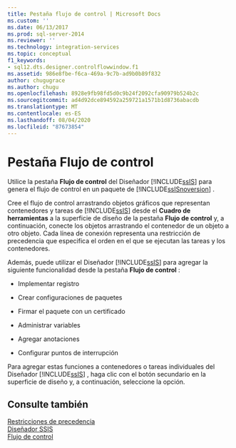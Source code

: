 ```yaml
---
title: Pestaña flujo de control | Microsoft Docs
ms.custom: ''
ms.date: 06/13/2017
ms.prod: sql-server-2014
ms.reviewer: ''
ms.technology: integration-services
ms.topic: conceptual
f1_keywords:
- sql12.dts.designer.controlflowwindow.f1
ms.assetid: 986e8fbe-f6ca-469a-9c7b-ad9b0b89f832
author: chugugrace
ms.author: chugu
ms.openlocfilehash: 8928e9fb98fd5d0c9b24f2092cfa90979b524b2c
ms.sourcegitcommit: ad4d92dce894592a259721a1571b1d8736abacdb
ms.translationtype: MT
ms.contentlocale: es-ES
ms.lasthandoff: 08/04/2020
ms.locfileid: "87673854"
---
```

# <a name="control-flow-tab"></a>Pestaña Flujo de control
  Utilice la pestaña **Flujo de control** del Diseñador [!INCLUDE[ssIS](../includes/ssis-md.md)] para genera el flujo de control en un paquete de [!INCLUDE[ssISnoversion](../includes/ssisnoversion-md.md)] .  
  
 Cree el flujo de control arrastrando objetos gráficos que representan contenedores y tareas de [!INCLUDE[ssIS](../includes/ssis-md.md)] desde el **Cuadro de herramientas** a la superficie de diseño de la pestaña **Flujo de control** y, a continuación, conecte los objetos arrastrando el contenedor de un objeto a otro objeto. Cada línea de conexión representa una restricción de precedencia que especifica el orden en el que se ejecutan las tareas y los contenedores.  
  
 Además, puede utilizar el Diseñador [!INCLUDE[ssIS](../includes/ssis-md.md)] para agregar la siguiente funcionalidad desde la pestaña **Flujo de control** :  
  
-   Implementar registro  
  
-   Crear configuraciones de paquetes  
  
-   Firmar el paquete con un certificado  
  
-   Administrar variables  
  
-   Agregar anotaciones  
  
-   Configurar puntos de interrupción  
  
 Para agregar estas funciones a contenedores o tareas individuales del Diseñador [!INCLUDE[ssIS](../includes/ssis-md.md)] , haga clic con el botón secundario en la superficie de diseño y, a continuación, seleccione la opción.  
  
## <a name="see-also"></a>Consulte también  
 [Restricciones de precedencia](control-flow/precedence-constraints.md)   
 [Diseñador SSIS](ssis-designer.md)   
 [Flujo de control](control-flow/control-flow.md)  
  
  
